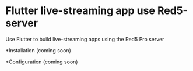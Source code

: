 # Flutter live-streaming app use Red5-server
Use Flutter to build live-streaming apps using the Red5 Pro server

*Installation
(coming soon)

*Configuration
(coming soon)


